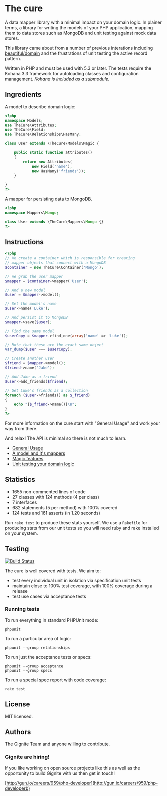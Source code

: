 # The cure

A data mapper library with a minimal impact on your domain
logic. In plainer terms, a library for writing the models of
your PHP application, mapping them to data stores such as
MongoDB and unit testing against mock data stores.

This library came about from a number of previous interations
including [beautiful/domain](https://github.com/beautiful/domain)
and the frustrations of unit testing the active record pattern.

Written in PHP and must be used with 5.3 or later. The tests
require the Kohana 3.3 framework for autoloading classes and
configuration management. *Kohana is included as a submodule.*

## Ingredients

A model to describe domain logic:

``` php
<?php
namespace Models;
use TheCure\Attributes;
use TheCure\Field;
use TheCure\Relationships\HasMany;

class User extends \TheCure\Models\Magic {

	public static function attributes()
	{
		return new Attributes(
			new Field('name'),
			new HasMany('friends'));
	}

}
?>
```

A mapper for persisting data to MongoDB.

``` php
<?php
namespace Mappers\Mongo;

class User extends \TheCure\Mappers\Mongo {}
?>
```

## Instructions

``` php
<?php
// We create a container which is responsible for creating
// mapper objects that connect with a MongoDB
$container = new TheCure\Container('Mongo');

// We grab the user mapper
$mapper = $container->mapper('User');

// And a new model
$user = $mapper->model();

// Set the model's name
$user->name('Luke');

// And persist it to MongoDB
$mapper->save($user);

// Find the same model
$userCopy = $mapper->find_one(array('name' => 'Luke'));

// Note that these are the exact same object
var_dump($user === $userCopy);

// Create another user
$friend = $mapper->model();
$friend->name('Jake');

// Add Jake as a friend
$user->add_friends($friend);

// Get Luke's friends as a collection
foreach ($user->friends() as $_friend)
{
	echo "{$_friend->name()}\n";
}
?>
```

For more information on the cure start with "General Usage"
and work your way from there.

And relax! The API is minimal so there is not much to learn.

 - [General Usage](https://github.com/Gignite/the-cure/wiki/General-flow-of-using-the-cure)
 - [A model and it's mappers](https://github.com/Gignite/the-cure/wiki/A-model-and-it's-mappers)
 - [Magic features](https://github.com/Gignite/the-cure/wiki/Magic-features)
 - [Unit testing your domain logic](https://github.com/Gignite/the-cure/wiki/Unit-testing-your-domain-logic)

## Statistics

 - 1655 non-commented lines of code
 - 27 classes with 124 methods (4 per class)
 - 7 interfaces
 - 682 statements (5 per method) with 100% covered
 - 124 tests and 161 asserts (in 1.20 seconds)

Run `rake test` to produce these stats yourself. We use a
`Rakefile` for producing stats from our unit tests so you will
need ruby and rake installed on your system.

## Testing

[![Build Status](https://secure.travis-ci.org/Gignite/the-cure.png?branch=develop)](http://travis-ci.org/Gignite/the-cure)

The cure is well covered with tests. We aim to:

 - test every individual unit in isolation via specification
   unit tests
 - maintain close to 100% test coverage, with 100% coverage
   during a release
 - test use cases via acceptance tests

### Running tests

To run everything in standard PHPUnit mode:

	phpunit

To run a particular area of logic:

	phpunit --group relationships

To run just the acceptance tests or specs:

	phpunit --group acceptance
	phpunit --group specs

To run a special spec report with code coverage:

	rake test

## License

MIT licensed.

## Authors

The Gignite Team and anyone willing to contribute.

### Gignite are hiring!

If you like working on open source projects like this as well
as the opportunity to build Gignite with us then get in touch!

[http://gun.io/careers/959/php-developer](http://gun.io/careers/959/php-developerb)